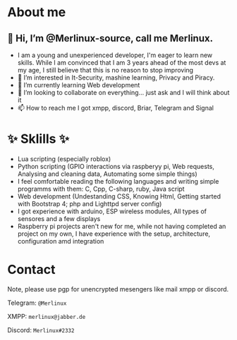 # About me
## 👋 Hi, I’m @Merlinux-source, call me Merlinux.
- I am a young and unexperienced developer, I'm eager to learn new skills. While I am convinced that I am 3 years ahead of the most devs at my age, I still believe that this is no reason to stop improving
- 👀 I’m interested in It-Security, mashine learning, Privacy and Piracy.
- 🌱 I’m currently learning Web development
- 💞️ I’m looking to collaborate on everything... just ask and I will think about it
- 📫 How to reach me I got xmpp, discord, Briar, Telegram and Signal
# ✨ Sklills ✨
 - Lua scripting (especially roblox)
 - Python scripting (GPIO interactions via raspberyy pi, Web requests, Analysing and cleaning data, Automating some simple things)
 - I feel comfortable reading the following languages and writing simple programms with them: C, Cpp, C-sharp, ruby, Java script
 - Web development (Undestanding CSS, Knowing Html, Getting started with Bootstrap 4; php and Lighttpd server config)
 - I got experience with arduino, ESP wireless modules, All types of sensores and a few displays
 - Raspberry pi projects aren't new for me, while not having completed an project on my own, I have experience with the setup, architecture, configuration amd integration
 

# Contact
Note, please use pgp for unencrypted mesengers like mail xmpp or discord.

  Telegram: `@Merlinux`
  
  XMPP: `merlinux@jabber.de`
  
  Discord: `Merlinux#2332`
  
  
<!---
Merlinux-source/Merlinux-source is a ✨ special ✨ repository because its `README.md` (this file) appears on your GitHub profile.
You can click the Preview link to take a look at your changes.
--->
